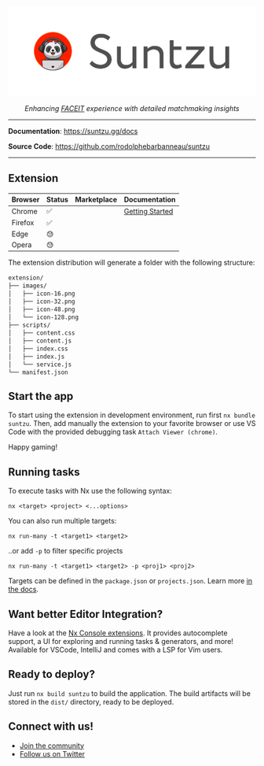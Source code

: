 <p align="center">
  <a href="https://suntzu.gg"><img src="./www/assets/suntzu-banner.png" alt="FastAPI"></a>
</p>
<p align="center">
    <em>Enhancing <a href="https://www.faceit.com">FACEIT</a> experience with detailed matchmaking insights</em>
</p>

---

**Documentation**: <a href="https://suntzu.gg/docs" target="_blank">https://suntzu.gg/docs</a>

**Source Code**: <a href="https://github.com/rodolphebarbanneau/suntzu" target="_blank">https://github.com/rodolphebarbanneau/suntzu</a>

---

## Extension

| Browser | Status | Marketplace | Documentation |
| ------- | ------ | ----------- | ------------- |
| Chrome  | ✅ | | [Getting Started](https://developer.chrome.com/docs/extensions/mv3/getstarted/) |
| Firefox | ✅ | | |
| Edge    | 😓 | | |
| Opera   | 😓 | | |

The extension distribution will generate a folder with the following structure:
```
extension/
├── images/
│   ├── icon-16.png
│   ├── icon-32.png
│   ├── icon-48.png
│   └── icon-128.png
├── scripts/
│   ├── content.css
│   ├── content.js
│   ├── index.css
│   ├── index.js
│   └── service.js
└── manifest.json
```

## Start the app 

To start using the extension in development environment, run first `nx bundle suntzu`. Then, add manually the extension to your favorite browser or use VS Code with the provided debugging task `Attach Viewer (chrome)`.

Happy gaming!

## Running tasks

To execute tasks with Nx use the following syntax:

```
nx <target> <project> <...options>
```

You can also run multiple targets:

```
nx run-many -t <target1> <target2>
```

..or add `-p` to filter specific projects

```
nx run-many -t <target1> <target2> -p <proj1> <proj2>
```

Targets can be defined in the `package.json` or `projects.json`. Learn more [in the docs](https://nx.dev/core-features/run-tasks).

## Want better Editor Integration?

Have a look at the [Nx Console extensions](https://nx.dev/nx-console). It provides autocomplete support, a UI for exploring and running tasks & generators, and more! Available for VSCode, IntelliJ and comes with a LSP for Vim users.

## Ready to deploy?

Just run `nx build suntzu` to build the application. The build artifacts will be stored in the `dist/` directory, ready to be deployed.

## Connect with us!

- [Join the community](https://www.reddit.com/r/suntzugg)
- [Follow us on Twitter](https://twitter.com/suntzugg)
